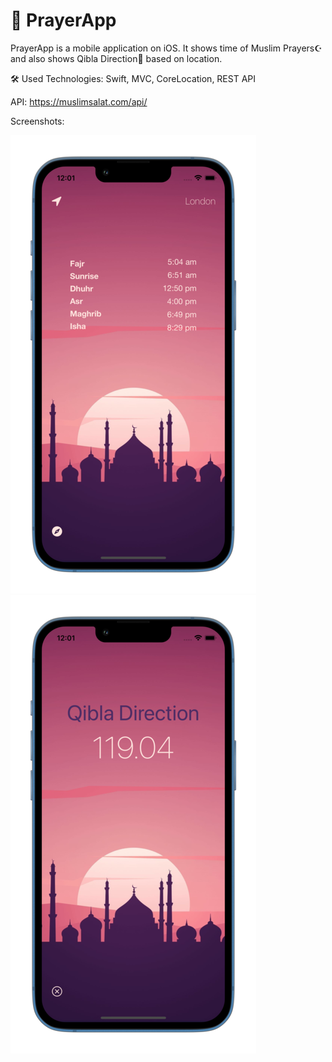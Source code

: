 # 🕌 PrayerApp

PrayerApp is a mobile application on iOS. It shows time of Muslim Prayers☪️ and also shows Qibla Direction🕋  based on location.

🛠 Used Technologies: Swift, MVC, CoreLocation, REST API

API: https://muslimsalat.com/api/

Screenshots:

![Alt text](/Simulator-ScreenShot.png/?raw=true "Optional Title")
![Alt text](/Simulator-ScreenShot2.png/?raw=true "Optional Title")

